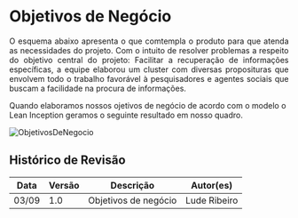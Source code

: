 # Objetivos de Negócio
<p style='text-align: justify;'> O esquema abaixo apresenta o que comtempla o produto para que atenda as necessidades do projeto. Com o intuito de resolver problemas a respeito do objetivo central do projeto: Facilitar a recuperação de informações específicas, a equipe elaborou um cluster com diversas proposituras que envolvem todo o trabalho favorável à pesquisadores e agentes sociais que buscam a facilidade na procura de informações. <p/> 
Quando elaboramos nossos ojetivos de negócio de acordo com o modelo o Lean Inception geramos o seguinte resultado em nosso quadro.

![ObjetivosDeNegocio](https://i.imgur.com/9VjL9SE.png)
## Histórico de Revisão

| Data  | Versão | Descrição | Autor(es) |
|-------|--------|-----------|-----------|
|03/09|1.0|Objetivos de negócio|Lude Ribeiro|